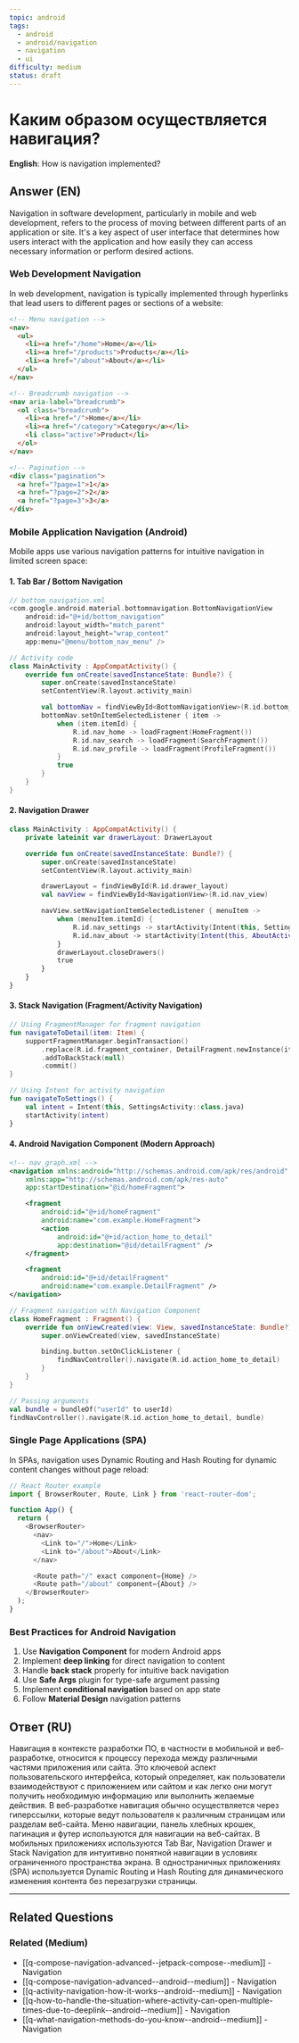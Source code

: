 ```yaml
---
topic: android
tags:
  - android
  - android/navigation
  - navigation
  - ui
difficulty: medium
status: draft
---
```


# Каким образом осуществляется навигация?

**English**: How is navigation implemented?

## Answer (EN)
Navigation in software development, particularly in mobile and web development, refers to the process of moving between different parts of an application or site. It's a key aspect of user interface that determines how users interact with the application and how easily they can access necessary information or perform desired actions.

### Web Development Navigation

In web development, navigation is typically implemented through hyperlinks that lead users to different pages or sections of a website:

```html
<!-- Menu navigation -->
<nav>
  <ul>
    <li><a href="/home">Home</a></li>
    <li><a href="/products">Products</a></li>
    <li><a href="/about">About</a></li>
  </ul>
</nav>

<!-- Breadcrumb navigation -->
<nav aria-label="breadcrumb">
  <ol class="breadcrumb">
    <li><a href="/">Home</a></li>
    <li><a href="/category">Category</a></li>
    <li class="active">Product</li>
  </ol>
</nav>

<!-- Pagination -->
<div class="pagination">
  <a href="?page=1">1</a>
  <a href="?page=2">2</a>
  <a href="?page=3">3</a>
</div>
```

### Mobile Application Navigation (Android)

Mobile apps use various navigation patterns for intuitive navigation in limited screen space:

#### 1. Tab Bar / Bottom Navigation

```kotlin
// bottom_navigation.xml
<com.google.android.material.bottomnavigation.BottomNavigationView
    android:id="@+id/bottom_navigation"
    android:layout_width="match_parent"
    android:layout_height="wrap_content"
    app:menu="@menu/bottom_nav_menu" />

// Activity code
class MainActivity : AppCompatActivity() {
    override fun onCreate(savedInstanceState: Bundle?) {
        super.onCreate(savedInstanceState)
        setContentView(R.layout.activity_main)

        val bottomNav = findViewById<BottomNavigationView>(R.id.bottom_navigation)
        bottomNav.setOnItemSelectedListener { item ->
            when (item.itemId) {
                R.id.nav_home -> loadFragment(HomeFragment())
                R.id.nav_search -> loadFragment(SearchFragment())
                R.id.nav_profile -> loadFragment(ProfileFragment())
            }
            true
        }
    }
}
```

#### 2. Navigation Drawer

```kotlin
class MainActivity : AppCompatActivity() {
    private lateinit var drawerLayout: DrawerLayout

    override fun onCreate(savedInstanceState: Bundle?) {
        super.onCreate(savedInstanceState)
        setContentView(R.layout.activity_main)

        drawerLayout = findViewById(R.id.drawer_layout)
        val navView = findViewById<NavigationView>(R.id.nav_view)

        navView.setNavigationItemSelectedListener { menuItem ->
            when (menuItem.itemId) {
                R.id.nav_settings -> startActivity(Intent(this, SettingsActivity::class.java))
                R.id.nav_about -> startActivity(Intent(this, AboutActivity::class.java))
            }
            drawerLayout.closeDrawers()
            true
        }
    }
}
```

#### 3. Stack Navigation (Fragment/Activity Navigation)

```kotlin
// Using FragmentManager for fragment navigation
fun navigateToDetail(item: Item) {
    supportFragmentManager.beginTransaction()
        .replace(R.id.fragment_container, DetailFragment.newInstance(item))
        .addToBackStack(null)
        .commit()
}

// Using Intent for activity navigation
fun navigateToSettings() {
    val intent = Intent(this, SettingsActivity::class.java)
    startActivity(intent)
}
```

#### 4. Android Navigation Component (Modern Approach)

```xml
<!-- nav_graph.xml -->
<navigation xmlns:android="http://schemas.android.com/apk/res/android"
    xmlns:app="http://schemas.android.com/apk/res-auto"
    app:startDestination="@id/homeFragment">

    <fragment
        android:id="@+id/homeFragment"
        android:name="com.example.HomeFragment">
        <action
            android:id="@+id/action_home_to_detail"
            app:destination="@id/detailFragment" />
    </fragment>

    <fragment
        android:id="@+id/detailFragment"
        android:name="com.example.DetailFragment" />
</navigation>
```

```kotlin
// Fragment navigation with Navigation Component
class HomeFragment : Fragment() {
    override fun onViewCreated(view: View, savedInstanceState: Bundle?) {
        super.onViewCreated(view, savedInstanceState)

        binding.button.setOnClickListener {
            findNavController().navigate(R.id.action_home_to_detail)
        }
    }
}

// Passing arguments
val bundle = bundleOf("userId" to userId)
findNavController().navigate(R.id.action_home_to_detail, bundle)
```

### Single Page Applications (SPA)

In SPAs, navigation uses Dynamic Routing and Hash Routing for dynamic content changes without page reload:

```javascript
// React Router example
import { BrowserRouter, Route, Link } from 'react-router-dom';

function App() {
  return (
    <BrowserRouter>
      <nav>
        <Link to="/">Home</Link>
        <Link to="/about">About</Link>
      </nav>

      <Route path="/" exact component={Home} />
      <Route path="/about" component={About} />
    </BrowserRouter>
  );
}
```

### Best Practices for Android Navigation

1. Use **Navigation Component** for modern Android apps
2. Implement **deep linking** for direct navigation to content
3. Handle **back stack** properly for intuitive back navigation
4. Use **Safe Args** plugin for type-safe argument passing
5. Implement **conditional navigation** based on app state
6. Follow **Material Design** navigation patterns

## Ответ (RU)
Навигация в контексте разработки ПО, в частности в мобильной и веб-разработке, относится к процессу перехода между различными частями приложения или сайта. Это ключевой аспект пользовательского интерфейса, который определяет, как пользователи взаимодействуют с приложением или сайтом и как легко они могут получить необходимую информацию или выполнить желаемые действия. В веб-разработке навигация обычно осуществляется через гиперссылки, которые ведут пользователя к различным страницам или разделам веб-сайта. Меню навигации, панель хлебных крошек, пагинация и футер используются для навигации на веб-сайтах. В мобильных приложениях используются Tab Bar, Navigation Drawer и Stack Navigation для интуитивно понятной навигации в условиях ограниченного пространства экрана. В одностраничных приложениях (SPA) используется Dynamic Routing и Hash Routing для динамического изменения контента без перезагрузки страницы.


---

## Related Questions

### Related (Medium)
- [[q-compose-navigation-advanced--jetpack-compose--medium]] - Navigation
- [[q-compose-navigation-advanced--android--medium]] - Navigation
- [[q-activity-navigation-how-it-works--android--medium]] - Navigation
- [[q-how-to-handle-the-situation-where-activity-can-open-multiple-times-due-to-deeplink--android--medium]] - Navigation
- [[q-what-navigation-methods-do-you-know--android--medium]] - Navigation
